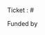 <!-- Add "fix" in front of "#" if it fixes the ticket or do nothing to only mention it.

This PR will be harvested on changelog.lizmap.com if there is a "changelog" label.
Funded by NAME URL
-->

Ticket : # 

Funded by

